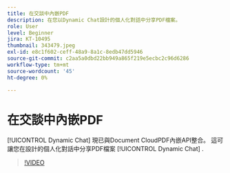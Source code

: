 ```yaml
---
title: 在交談中內嵌PDF
description: 在您以Dynamic Chat設計的個人化對話中分享PDF檔案。
role: User
level: Beginner
jira: KT-10495
thumbnail: 343479.jpeg
exl-id: e8c1f602-ceff-48a9-8a1c-8edb47dd5946
source-git-commit: c2aa5a0dbd22bb949a865f219e5ecbc2c96d6286
workflow-type: tm+mt
source-wordcount: '45'
ht-degree: 0%

---
```


# 在交談中內嵌PDF

[!UICONTROL Dynamic Chat]  現已與Document CloudPDF內嵌API整合。 這可讓您在設計的個人化對話中分享PDF檔案 [!UICONTROL Dynamic Chat] .

>[!VIDEO](https://video.tv.adobe.com/v/343479/?quality=12&learn=on)

